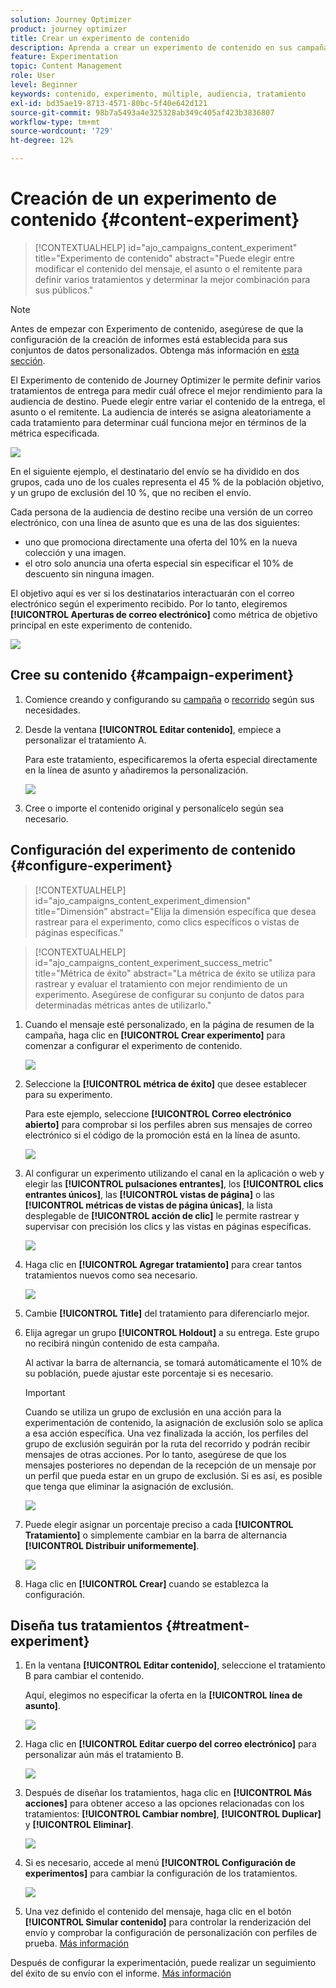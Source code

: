 ```yaml
---
solution: Journey Optimizer
product: journey optimizer
title: Crear un experimento de contenido
description: Aprenda a crear un experimento de contenido en sus campañas
feature: Experimentation
topic: Content Management
role: User
level: Beginner
keywords: contenido, experimento, múltiple, audiencia, tratamiento
exl-id: bd35ae19-8713-4571-80bc-5f40e642d121
source-git-commit: 98b7a5493a4e325328ab349c405af423b3836807
workflow-type: tm+mt
source-wordcount: '729'
ht-degree: 12%

---
```


# Creación de un experimento de contenido {#content-experiment}

>[!CONTEXTUALHELP]
>id="ajo_campaigns_content_experiment"
>title="Experimento de contenido"
>abstract="Puede elegir entre modificar el contenido del mensaje, el asunto o el remitente para definir varios tratamientos y determinar la mejor combinación para sus públicos."

>[!NOTE]
>
>Antes de empezar con Experimento de contenido, asegúrese de que la configuración de la creación de informes está establecida para sus conjuntos de datos personalizados. Obtenga más información en [esta sección](../reports/reporting-configuration.md).

El Experimento de contenido de Journey Optimizer le permite definir varios tratamientos de entrega para medir cuál ofrece el mejor rendimiento para la audiencia de destino. Puede elegir entre variar el contenido de la entrega, el asunto o el remitente. La audiencia de interés se asigna aleatoriamente a cada tratamiento para determinar cuál funciona mejor en términos de la métrica especificada.

![](../rn/assets/do-not-localize/experiment.gif)

En el siguiente ejemplo, el destinatario del envío se ha dividido en dos grupos, cada uno de los cuales representa el 45 % de la población objetivo, y un grupo de exclusión del 10 %, que no reciben el envío.

Cada persona de la audiencia de destino recibe una versión de un correo electrónico, con una línea de asunto que es una de las dos siguientes:

* uno que promociona directamente una oferta del 10% en la nueva colección y una imagen.
* el otro solo anuncia una oferta especial sin especificar el 10% de descuento sin ninguna imagen.

El objetivo aquí es ver si los destinatarios interactuarán con el correo electrónico según el experimento recibido. Por lo tanto, elegiremos **[!UICONTROL Aperturas de correo electrónico]** como métrica de objetivo principal en este experimento de contenido.

![](assets/content_experiment.png)

## Cree su contenido {#campaign-experiment}

1. Comience creando y configurando su [campaña](../campaigns/create-campaign.md) o [recorrido](../building-journeys/journeys-message.md) según sus necesidades.

1. Desde la ventana **[!UICONTROL Editar contenido]**, empiece a personalizar el tratamiento A.

   Para este tratamiento, especificaremos la oferta especial directamente en la línea de asunto y añadiremos la personalización.

   ![](assets/content_experiment_5.png)

1. Cree o importe el contenido original y personalícelo según sea necesario.

## Configuración del experimento de contenido {#configure-experiment}

>[!CONTEXTUALHELP]
>id="ajo_campaigns_content_experiment_dimension"
>title="Dimensión"
>abstract="Elija la dimensión específica que desea rastrear para el experimento, como clics específicos o vistas de páginas específicas."

>[!CONTEXTUALHELP]
>id="ajo_campaigns_content_experiment_success_metric"
>title="Métrica de éxito"
>abstract="La métrica de éxito se utiliza para rastrear y evaluar el tratamiento con mejor rendimiento de un experimento. Asegúrese de configurar su conjunto de datos para determinadas métricas antes de utilizarlo."

1. Cuando el mensaje esté personalizado, en la página de resumen de la campaña, haga clic en **[!UICONTROL Crear experimento]** para comenzar a configurar el experimento de contenido.

   ![](assets/content_experiment_3.png)

1. Seleccione la **[!UICONTROL métrica de éxito]** que desee establecer para su experimento.

   Para este ejemplo, seleccione **[!UICONTROL Correo electrónico abierto]** para comprobar si los perfiles abren sus mensajes de correo electrónico si el código de la promoción está en la línea de asunto.

   ![](assets/content_experiment_11.png)

1. Al configurar un experimento utilizando el canal en la aplicación o web y elegir las **[!UICONTROL pulsaciones entrantes]**, los **[!UICONTROL clics entrantes únicos]**, las **[!UICONTROL vistas de página]** o las **[!UICONTROL métricas de vistas de página únicas]**, la lista desplegable de **[!UICONTROL acción de clic]** le permite rastrear y supervisar con precisión los clics y las vistas en páginas específicas.

   ![](assets/content_experiment_20.png)

1. Haga clic en **[!UICONTROL Agregar tratamiento]** para crear tantos tratamientos nuevos como sea necesario.

   ![](assets/content_experiment_8.png)

1. Cambie **[!UICONTROL Title]** del tratamiento para diferenciarlo mejor.

1. Elija agregar un grupo **[!UICONTROL Holdout]** a su entrega. Este grupo no recibirá ningún contenido de esta campaña.

   Al activar la barra de alternancia, se tomará automáticamente el 10% de su población, puede ajustar este porcentaje si es necesario.

   >[!IMPORTANT]
   >
   >Cuando se utiliza un grupo de exclusión en una acción para la experimentación de contenido, la asignación de exclusión solo se aplica a esa acción específica. Una vez finalizada la acción, los perfiles del grupo de exclusión seguirán por la ruta del recorrido y podrán recibir mensajes de otras acciones. Por lo tanto, asegúrese de que los mensajes posteriores no dependan de la recepción de un mensaje por un perfil que pueda estar en un grupo de exclusión. Si es así, es posible que tenga que eliminar la asignación de exclusión.

   ![](assets/content_experiment_12.png)

1. Puede elegir asignar un porcentaje preciso a cada **[!UICONTROL Tratamiento]** o simplemente cambiar en la barra de alternancia **[!UICONTROL Distribuir uniformemente]**.

   ![](assets/content_experiment_13.png)

1. Haga clic en **[!UICONTROL Crear]** cuando se establezca la configuración.

## Diseña tus tratamientos {#treatment-experiment}

1. En la ventana **[!UICONTROL Editar contenido]**, seleccione el tratamiento B para cambiar el contenido.

   Aquí, elegimos no especificar la oferta en la **[!UICONTROL línea de asunto]**.

   ![](assets/content_experiment_18.png)

1. Haga clic en **[!UICONTROL Editar cuerpo del correo electrónico]** para personalizar aún más el tratamiento B.

   ![](assets/content_experiment_9.png)

1. Después de diseñar los tratamientos, haga clic en **[!UICONTROL Más acciones]** para obtener acceso a las opciones relacionadas con los tratamientos: **[!UICONTROL Cambiar nombre]**, **[!UICONTROL Duplicar]** y **[!UICONTROL Eliminar]**.

   ![](assets/content_experiment_7.png)

1. Si es necesario, accede al menú **[!UICONTROL Configuración de experimentos]** para cambiar la configuración de los tratamientos.

   ![](assets/content_experiment_19.png)

1. Una vez definido el contenido del mensaje, haga clic en el botón **[!UICONTROL Simular contenido]** para controlar la renderización del envío y comprobar la configuración de personalización con perfiles de prueba. [Más información](../content-management/preview-test.md)

Después de configurar la experimentación, puede realizar un seguimiento del éxito de su envío con el informe. [Más información](../reports/campaign-global-report-cja-experimentation.md)
